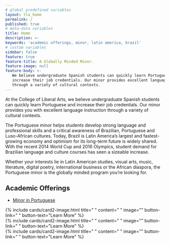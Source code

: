 ```yaml
---
# global predefined variables
layout: tla_home
permalink: /
published: true
# meta-data variables
title: Home
description: >-
keywords: 'academic offerings, minor, latin america, brazil'
# custom variables
sidebar: false
feature: true
feature-title: A Globally Minded Minor.
feature-image: null
feature-body: >-
   We believe undergraduate Spanish students can quickly learn Portuguese and
   increase their job credentials. Our minor provides excellent language instruction
   through a variety of cultural contexts.
---
```

At the College of Liberal Arts, we believe undergraduate Spanish students can quickly learn Portuguese and increase their job credentials. Our minor provides you with excellent language instruction through a variety of cultural contexts.

The Portuguese minor helps students develop strong language and professional skills and a critical awareness of Brazilian, Portuguese and Luso-African cultures. Today, Brazil is Latin America’s largest and fastest-growing economy and optimism for its long-term future is widely shared. With the recent 2014 World Cup and 2016 Olympics, student demand for Brazilian language and culture courses has seen a sizeable increase.

Whether your interests lie in Latin American studies, visual arts, music, literature, digital poetry, international business or the African diaspora, the Portuguese minor is the globally minded program you’re looking for.

## Academic Offerings
- [Minor in Portuguese](http://bulletin.temple.edu/undergraduate/liberal-arts/spanish-portuguese/minor-portuguese/)

<div class="row row-wide">
  <div class="col m12 l4">{% include cards/card2-image.html
    title=" "
    content=" "
    image=""
    button-link=" "
    button-text="Learn More" %}
  </div>
  <div class="row row-wide">
    <div class="col m12 l4">{% include cards/card2-image.html
      title=" "
      content=" "
      image=""
      button-link=" "
      button-text="Learn More" %}
    </div>
    <div class="row row-wide">
      <div class="col m12 l4">{% include cards/card2-image.html
        title=" "
        content=" "
        image=""
        button-link=" "
        button-text="Learn More" %}
      </div>
</div>
